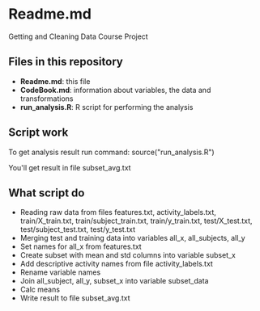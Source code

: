 # Readme.md 

Getting and Cleaning Data Course Project

## Files in this repository

* __Readme.md__: this file
* __CodeBook.md__: information about variables, the data and transformations
* __run_analysis.R__: R script for performing the analysis

## Script work

To get analysis result run command:
source("run_analysis.R")

You'll get result in file subset_avg.txt

## What script do

* Reading raw data from files features.txt, activity_labels.txt, train/X_train.txt, train/subject_train.txt, train/y_train.txt, test/X_test.txt, test/subject_test.txt, test/y_test.txt
* Merging test and training data into variables all_x, all_subjects, all_y
* Set names for all_x from features.txt
* Create subset with mean and std columns into variable subset_x
* Add descriptive activity names from file activity_labels.txt
* Rename variable names
* Join all_subject, all_y, subset_x into variable subset_data
* Calc means 
* Write result to file subset_avg.txt

